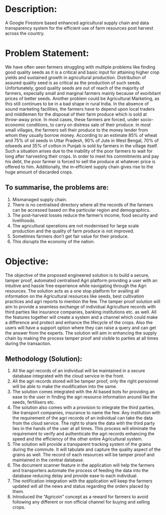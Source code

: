 # Description: 

A Google Firestore based enhanced agricultural supply chain and data transparency system for the efficient use of farm resources post harvest across the country.

# Problem Statement: 

We have often seen farmers struggling with multiple problems like finding good quality seeds as it is a critical and basic input for attaining higher crop yields and sustained growth in agricultural production. Distribution of assured quality seed is as critical as the production of such seeds. Unfortunately, good quality seeds are out of reach of the majority of farmers, especially small and marginal farmers mainly because of exorbitant prices of better seeds. Another problem could be Agricultural Marketing, as this still continues to be in a bad shape in rural India. In the absence of sound marketing facilities, the farmers have to depend upon local traders and middlemen for the disposal of their farm produce which is sold at throw-away price. In most cases, these farmers are forced, under socio-economic conditions, to carry on distress sale of their produce. In most small villages, the farmers sell their produce to the money lender from whom they usually borrow money. According to an estimate 85% of wheat and 75% of oil seeds in Uttar Pradesh, 90% of Jute in West Bengal, 70% of oilseeds and 35% of cotton in Punjab is sold by farmers in the village itself. Such a situation arises due to the inability of the poor farmers to wait for long after harvesting their crops. In order to meet his commitments and pay his debt, the poor farmer is forced to sell the produce at whatever price is offered to him. Additionally, the in-efficient supply chain gives rise to the huge amount of discarded crops.

## To summarise, the problems are:

1. Mismanaged supply chain.
2. There is no centralised directory where all the records of the farmers can be accessed based on the particular region and demographics.
3. The post-harvest losses reduce the farmer’s income, food security and livelihoods.
4. The agricultural operations are not modernised for large scale production and the quality of farm produce is not improved.
5. Sometimes farmers don't get fair value for their produce.
6. This disrupts the economy of the nation.

# Objective: 

The objective of the proposed engineered solution is to build a secure, tamper proof, automated centralised Agri platform providing a user with an intuitive and hassle free experience while navigating through the Agri resources. The solution acts as a one stop platform for availing all information on the Agricultural resources like seeds, best cultivation practices and agri reports to mention the few. The tamper proof solution will aim to provide a seamless exchange of individual Agriculture records with third parties like insurance companies, banking institutions etc. as well. All the features together will create a system and a channel which could make a difference and protect and enhance the lifecycle of the crops. Also the users will have a support option where they can raise a query and can get the answer from the experts. The solution will aim in enhancing the supply chain by making the process tamper proof and visible to parties at all times during the transaction.

## Methodology (Solution): 
1. All the agri records of an individual will be maintained in a secure database integrated with the cloud service in the front.
2. All the agri records stored will be tamper proof, only the right personnel will be able to make the modification into the same.
3. The solution comes integrated with the AI based bots for providing an ease to the user in finding the agri resource information around like the seeds, fertilisers etc.
4. The solution also comes with a provision to integrate the third parties, like transport companies, insurance to name the few. Any institution with the requirement of the agri records of an individual can take the data from the cloud service. The right to share the data with the third party lies in the hands of the user at all times. This process will eliminate the requirement to verify and authenticate the agri records enhancing the speed and the efficiency of the other entire Agricultural system.
5. The solution will provide a transparent tracking system of the grains during the commute. It will tabulate and capture the quality aspect of the grains as well. The record of each resources will be tamper proof and maintained in the central database.
6. The document scanner feature in the application will help the farmers and transporters automate the process of feeding the data into the database reducing delay and provide ease to each individual.
7. The notification integration with the application will keep the farmers updated will all the news and status regarding the orders placed by them.
8. Introduced the “Agricoin” concept as a reward for farmers to avoid following any different or non official channel for buying and selling crops.
